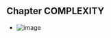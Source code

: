 ## Chapter COMPLEXITY 
* ![image](https://user-images.githubusercontent.com/90795738/209991163-e73138e8-49fe-4ea9-9b66-1ec842125b75.png)
